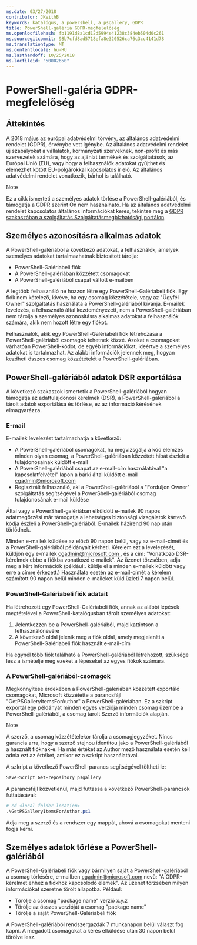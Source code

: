 ```yaml
---
ms.date: 03/27/2018
contributor: JKeithB
keywords: katalógus, a powershell, a psgallery, GDPR
title: PowerShell-galéria GDPR-megfelelőség
ms.openlocfilehash: fb1191d8a1cd12d5994e41238c384eb504d0c261
ms.sourcegitcommit: 98b7cfd8ad5718efa8e320526ca76c3cc4141d78
ms.translationtype: MT
ms.contentlocale: hu-HU
ms.lasthandoff: 10/25/2018
ms.locfileid: "50002650"
---
```

# <a name="powershell-gallery-gdpr-compliance"></a>PowerShell-galéria GDPR-megfelelőség

## <a name="overview"></a>Áttekintés

A 2018 május az európai adatvédelmi törvény, az általános adatvédelmi rendelet (GDPR), érvénybe vett igénybe.
Az általános adatvédelmi rendelet új szabályokat a vállalatok, kormányzati szerveknek, non-profit és más szervezetek számára, hogy az ajánlat termékek és szolgáltatások, az Európai Unió (EU), vagy hogy a felhasználók adatokat gyűjthet és elemezhet kötött EU-polgárokkal kapcsolatos ír elő.
Az általános adatvédelmi rendelet vonatkozik, bárhol is található.

> [!NOTE]
> Ez a cikk ismerteti a személyes adatok törlése a PowerShell-galériából, és támogatja a GDPR szerint Ön nem használható. Ha az általános adatvédelmi rendelet kapcsolatos általános információkat keres, tekintse meg a [GDPR szakaszában a szolgáltatás Szolgáltatásmegbízhatósági portálon](https://servicetrust.microsoft.com/ViewPage/GDPRGetStarted).

## <a name="personally-identifiable-data"></a>Személyes azonosításra alkalmas adatok

A PowerShell-galériából a következő adatokat, a felhasználók, amelyek személyes adatokat tartalmazhatnak biztosított tárolja:

- PowerShell-Galériabeli fiók
- A PowerShell-galériában közzétett csomagokat
- A PowerShell-galériából csapat váltott e-mailben

A legtöbb felhasználó ne hozzon létre egy PowerShell-Galériabeli fiók.
Egy fiók nem kötelező, kivéve, ha egy csomag közzététele, vagy az "Ügyfél Owner" szolgáltatás használata a PowerShell-galériából kívánja.
E-mailek levelezés, a felhasználó által kezdeményezett, nem a PowerShell-galériában nem tárolja a személyes azonosításra alkalmas adatokat a felhasználók számára, akik nem hozott létre egy fiókot.

Felhasználók, akik egy PowerShell-Galériabeli fiók létrehozása a PowerShell-galériából csomagok tehetnek közzé.
Azokat a csomagokat várhatóan PowerShell-kódot, de egyéb információkat, ideértve a személyes adatokat is tartalmazhat.
Az alábbi információk jelennek meg, hogyan kezdheti összes csomag közzétételét a PowerShell-galériában.

## <a name="dsr-export-of-powershell-gallery-data"></a>PowerShell-galériából adatok DSR exportálása

A következő szakaszok ismertetik a PowerShell-galériából hogyan támogatja az adattulajdonosi kérelmek (DSR), a PowerShell-galériából a tárolt adatok exportálása és törlése, ez az információ kérésének elmagyarázza.

### <a name="email"></a>E-mail

E-mailek levelezést tartalmazhatja a következő:

- A PowerShell-galériából csomagokat, ha megvizsgálja a kód elemzés minden olyan csomag, a PowerShell-galériában közzétett hibát észlelt a tulajdonosainak küldött e-mail
- A PowerShell-galériából csapat az e-mail-cím használatával "a kapcsolatfelvétel" lapon a bárki által küldött e-mail [cgadmin@microsoft.com](mailto:cgadmin@microsoft.com)
- Regisztrált felhasználó, aki a PowerShell-galériából a "Forduljon Owner" szolgáltatás segítségével a PowerShell-galériából csomag tulajdonosának e-mail küldése

Által vagy a PowerShell-galériában elküldött e-mailek 90 napos adatmegőrzési már támogatja a lehetséges biztonsági vizsgálatok kártevő kódja észleli a PowerShell-galériából.
E-mailek házirend 90 nap után törlődnek.

Minden e-mailek küldése az előző 90 napon belül, vagy az e-mail-címét és a PowerShell-galériából példányait kérheti.
Kérelem ezt a levelezését, küldjön egy e-mailek [ cgadmin@microsoft.com ](mailto:cgadmin@microsoft.com), és a cím: "Vonatkozó DSR-kérelmek ebbe a fiókba vonatkozó e-mailek".
Az üzenet törzsében, adja meg a kért információk (például:. küldje el a minden e-mailek küldött vagy erre a címre érkezett.) Használata esetén az e-mail-címét a kérelem számított 90 napon belül minden e-maileket küld üzleti 7 napon belül.

### <a name="powershell-gallery-account-information"></a>PowerShell-Galériabeli fiók adatait

Ha létrehozott egy PowerShell-Galériabeli fiók, annak az alábbi lépések megtételével a PowerShell-katalógusban tárolt személyes adatokat:

1. Jelentkezzen be a PowerShell-galériából, majd kattintson a felhasználónevére
2. A következő oldal jelenik meg a fiók oldal, amely megjeleníti a PowerShell-Galériabeli fiók használt e-mail-cím

Ha egynél több fiók található a PowerShell-galériából létrehozott, szüksége lesz a ismételje meg ezeket a lépéseket az egyes fiókok számára.

### <a name="packages-in-the-powershell-gallery"></a>A PowerShell-galériából-csomagok

Megkönnyítése érdekében a PowerShell-galériában közzétett exportáló csomagokat, Microsoft közzétette a parancsfájl "GetPSGalleryItemsForAuthor" a PowerShell-galériában.
Ez a szkript exportál egy példányát minden egyes verziója minden csomag üzembe a PowerShell-galériából, a csomag tárolt Szerző információk alapján.

> [!NOTE]
> A szerző, a csomag közzétételekor tárolja a csomagjegyzéket.
> Nincs garancia arra, hogy a szerző stejnou identitou jako a PowerShell-galériából a használt fióknak-e.
> Ha más értéket az Author mező használata esetén kell adnia ezt az értéket, amikor ez a szkript használatával.

A szkript a következő PowerShell-parancs segítségével töltheti le:

```powershell
Save-Script Get-repository psgallery
```

A parancsfájl közvetlenül, majd futtassa a következő PowerShell-parancsok futtatásával:

```powershell
# cd <local folder location>
.\GetPSGalleryItemsForAuthor.ps1
```

Adja meg a szerző és a rendszer egy mappát, ahová a csomagokat menteni fogja kérni.

## <a name="deleting-personal-data-from-the-powershell-gallery"></a>Személyes adatok törlése a PowerShell-galériából

A PowerShell-Galériabeli fiók vagy bármilyen saját a PowerShell-galériából a csomag törlésére, e-mailben cgadmin@microsoft.com nevű: "A GDPR-kérelmet ehhez a fiókhoz kapcsolódó elemek".
Az üzenet törzsében milyen információkat szeretne törölt állapotba. Például:

- Törölje a csomag "package name" verzió x.y.z
- Törölje az összes verzióját a csomag "package name"
- Törölje a saját PowerShell-Galériabeli fiók

A PowerShell-galériából rendszergazdák 7 munkanapon belül választ fog kapni.
A megadott csomagokat a kérés elküldése után 30 napon belül törölve lesz.
